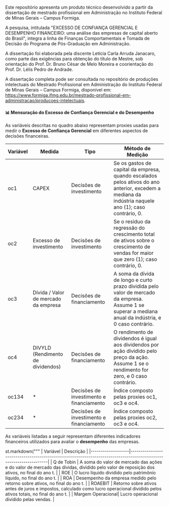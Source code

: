Este repositório apresenta um produto técnico desenvolvido a partir da dissertação de mestrado profissional em Administração no Instituto Federal de Minas Gerais – Campus Formiga.

A pesquisa, intitulada "EXCESSO DE CONFIANÇA GERENCIAL E DESEMPENHO FINANCEIRO: uma análise das empresas de capital aberto do Brasil", integra a linha de Finanças Comportamentais e Tomada de Decisão do Programa de Pós-Graduação em Administração.

A dissertação foi elaborada pela discente Letícia Carla Arruda Janacaro, como parte das exigências para obtenção do título de Mestre, sob orientação do Prof. Dr. Bruno César de Melo Moreira e coorientação do Prof. Dr. Lélis Pedro de Andrade.

A dissertação completa pode ser consultada no repositório de produções intelectuais do Mestrado Profissional em Administração do Instituto Federal de Minas Gerais – Campus Formiga, disponível em: https://www.formiga.ifmg.edu.br/mestrado-profissional-em-administracao/producoes-intelectuais.

#### 📊 Mensuração do Excesso de Confiança Gerencial e do Desempenho
As variáveis descritas no quadro abaixo representam proxies usadas para medir o **Excesso de Confiança Gerencial** em diferentes aspectos de decisões financeiras.


| Variável | Medida                                | Tipo                           | Método de Medição                                                                                                                                    |
|----------|----------------------------------------|--------------------------------|------------------------------------------------------------------------------------------------------------------------------------------------------|
| oc1      | CAPEX                                  | Decisões de investimento       | Se os gastos de capital da empresa, quando escalados pelos ativos do ano anterior, excedem a mediana da indústria naquele ano (1); caso contrário, 0. |
| oc2      | Excesso de investimento                | Decisões de investimento       | Se o resíduo da regressão do crescimento total de ativos sobre o crescimento de vendas for maior que zero (1); caso contrário, 0.                   |
| oc3      | Dívida / Valor de mercado da empresa   | Decisões de financiamento      | A soma da dívida de longo e curto prazo dividida pelo valor de mercado da empresa. Assume 1 se superar a mediana anual da indústria, e 0 caso contrário. |
| oc4      | DIVYLD (Rendimento de dividendos)      | Decisões de financiamento      | O rendimento de dividendos é igual aos dividendos por ação dividido pelo preço da ação. Assume 1 se o rendimento for zero, e 0 caso contrário.      |
| oc134    | *                                      | Decisões de investimento e financiamento | Índice composto pelas proxies oc1, oc3 e oc4.                                                                                                   |
| oc234    | *                                      | Decisões de investimento e financiamento | Índice composto pelas proxies oc2, oc3 e oc4.                                                                                                   |


As variáveis listadas a seguir representam diferentes indicadores financeiros utilizados para avaliar o **desempenho** das empresas.

st.markdown("""
| Variável          | Descrição                                                                                                         |
|-------------------|-------------------------------------------------------------------------------------------------------------------|
| Q de Tobin        | A soma do valor de mercado das ações e do valor de mercado das dívidas, dividido pelo valor de reposição dos ativos, no final do ano t. |
| ROE               | O lucro líquido dividido pelo patrimônio líquido, no final do ano t.                                              |
| ROA               | Desempenho da empresa medido pelo retorno sobre ativos, no final do ano t.                                        |
| ROAEBIT           | Retorno sobre ativos antes de juros e impostos, calculado como lucro operacional dividido pelos ativos totais, no final do ano t. |
| Margem Operacional| Lucro operacional dividido pelas vendas.                                                                          |


